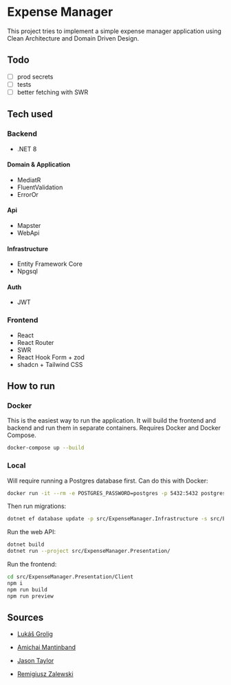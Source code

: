 # Expense Manager

This project tries to implement a simple expense manager application using Clean Architecture and Domain Driven Design.

## Todo
- [ ] prod secrets
- [ ] tests
- [ ] better fetching with SWR

## Tech used

### Backend
- .NET 8
#### Domain & Application
- MediatR
- FluentValidation
- ErrorOr
#### Api
- Mapster
- WebApi
#### Infrastructure
- Entity Framework Core
- Npgsql
#### Auth
- JWT

### Frontend
- React
- React Router
- SWR
- React Hook Form + zod
- shadcn + Tailwind CSS

## How to run


### Docker

This is the easiest way to run the application. It will build the frontend and backend and run them in separate containers.
Requires Docker and Docker Compose.

```bash
docker-compose up --build
```

### Local

Will require running a Postgres database first. Can do this with Docker:
```bash
docker run -it --rm -e POSTGRES_PASSWORD=postgres -p 5432:5432 postgres:alpine
````

Then run migrations:
```bash
dotnet ef database update -p src/ExpenseManager.Infrastructure -s src/ExpenseManager.Presentation --connection "Host=127.0.0.1;Port=5432;Database=postgres;Username=postgres;Password=postgres"
```

Run the web API:
```bash
dotnet build
dotnet run --project src/ExpenseManager.Presentation/
```

Run the frontend:
```bash
cd src/ExpenseManager.Presentation/Client
npm i
npm run build
npm run preview
```

## Sources

- [Lukáš Grolig](https://www.youtube.com/watch?v=E7vQ8Rvq2rw)

- [Amichai Mantinband](https://www.youtube.com/@amantinband/)

- [Jason Taylor](https://www.youtube.com/watch?v=dK4Yb6-LxAk)

- [Remigiusz Zalewski](https://www.youtube.com/@remigiuszzalewski)
